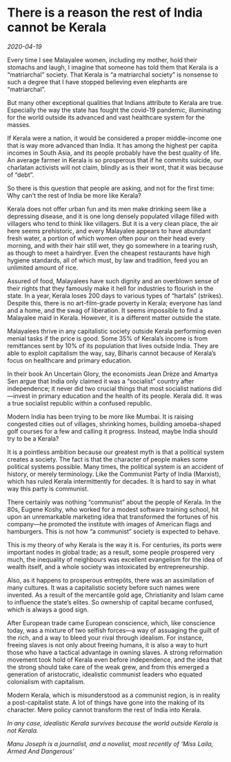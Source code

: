 # There is a reason the rest of India cannot be Kerala

*2020-04-19*

Every time I see Malayalee women, including my mother, hold their
stomachs and laugh, I imagine that someone has told them that Kerala is
a “matriarchal” society. That Kerala is “a matriarchal society” is
nonsense to such a degree that I have stopped believing even elephants
are “matriarchal”.

But many other exceptional qualities that Indians attribute to Kerala
are true. Especially the way the state has fought the covid-19 pandemic,
illuminating for the world outside its advanced and vast healthcare
system for the masses.

If Kerala were a nation, it would be considered a proper middle-income
one that is way more advanced than India. It has among the highest per
capita incomes in South Asia, and its people probably have the best
quality of life. An average farmer in Kerala is so prosperous that if he
commits suicide, our charlatan activists will not claim, blindly as is
their wont, that it was because of “debt”.

So there is this question that people are asking, and not for the first
time: Why can’t the rest of India be more like Kerala?

Kerala does not offer urban fun and its men make drinking seem like a
depressing disease, and it is one long densely populated village filled
with villagers who tend to think like villagers. But it is a very clean
place, the air here seems prehistoric, and every Malayalee appears to
have abundant fresh water, a portion of which women often pour on their
head every morning, and with their hair still wet, they go somewhere in
a tearing rush, as though to meet a hairdryer. Even the cheapest
restaurants have high hygiene standards, all of which must, by law and
tradition, feed you an unlimited amount of rice.

Assured of food, Malayalees have such dignity and an overblown sense of
their rights that they famously make it hell for industries to flourish
in the state. In a year, Kerala loses 200 days to various types of
“hartals” (strikes). Despite this, there is no art-film-grade poverty in
Kerala; everyone has land and a home, and the swag of liberation. It
seems impossible to find a Malayalee maid in Kerala. However, it is a
different matter outside the state.

Malayalees thrive in any capitalistic society outside Kerala performing
even menial tasks if the price is good. Some 35% of Kerala’s income is
from remittances sent by 10% of its population that lives outside India.
They are able to exploit capitalism the way, say, Biharis cannot because
of Kerala’s focus on healthcare and primary education.

In their book An Uncertain Glory, the economists Jean Drèze and Amartya
Sen argue that India only claimed it was a “socialist” country after
independence; it never did two crucial things that most socialist
nations did—invest in primary education and the health of its people.
Kerala did. It was a true socialist republic within a confused republic.

Modern India has been trying to be more like Mumbai. It is raising
congested cities out of villages, shrinking homes, building
amoeba-shaped golf courses for a few and calling it progress. Instead,
maybe India should try to be a Kerala?

It is a pointless ambition because our greatest myth is that a political
system creates a society. The fact is that the character of people makes
some political systems possible. Many times, the political system is an
accident of history, or merely terminology. Like the Communist Party of
India (Marxist), which has ruled Kerala intermittently for decades. It
is hard to say in what way this party is communist.

There certainly was nothing “communist” about the people of Kerala. In
the 80s, Eugene Koshy, who worked for a modest software training school,
hit upon an unremarkable marketing idea that transformed the fortunes of
his company—he promoted the institute with images of American flags and
hamburgers. This is not how “a communist” society is expected to behave.

This is my theory of why Kerala is the way it is. For centuries, its
ports were important nodes in global trade; as a result, some people
prospered very much, the inequality of neighbours was excellent
evangelism for the idea of wealth itself, and a whole society was
intoxicated by entrepreneurship.

Also, as it happens to prosperous entrepôts, there was an assimilation
of many cultures. It was a capitalistic society before such names were
invented. As a result of the mercantile gold age, Christianity and Islam
came to influence the state’s elites. So ownership of capital became
confused, which is always a good sign.

After European trade came European conscience, which, like conscience
today, was a mixture of two selfish forces—a way of assuaging the guilt
of the rich, and a way to bleed your rival through idealism. For
instance, freeing slaves is not only about freeing humans, it is also a
way to hurt those who have a tactical advantage in owning slaves. A
strong reformation movement took hold of Kerala even before
independence, and the idea that the strong should take care of the weak
grew, and from this emerged a generation of aristocratic, idealistic
communist leaders who equated colonialism with capitalism.

Modern Kerala, which is misunderstood as a communist region, is in
reality a post-capitalist state. A lot of things have gone into the
making of its character. Mere policy cannot transform the rest of India
into Kerala.

*In any case, idealistic Kerala survives because the world outside
Kerala is not Kerala.*

*Manu Joseph is a journalist, and a novelist, most recently of ‘Miss
Laila, Armed And Dangerous’*
